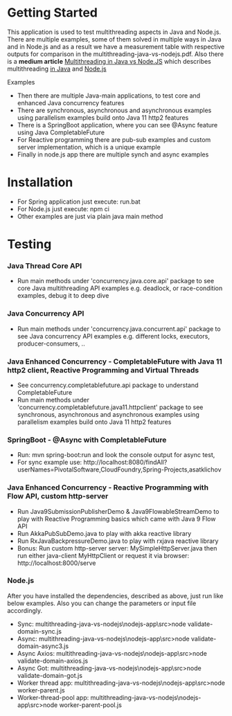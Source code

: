 # Getting Started

This application is used to test multithreading aspects in Java and Node.js. 
There are multiple examples, some of them solved in multiple ways in Java and in Node.js
and as a result we have a measurement table with respective outputs for comparison in the multithreading-java-vs-nodejs.pdf. 
Also there is a **medium article** [Multithreading in Java vs Node.JS](https://medium.com/modern-mainframe/multithreading-in-java-vs-node-js-c558d59050c9) 
which describes multithreading  [in Java](https://docs.oracle.com/javase/8/docs/technotes/guides/concurrency/index.html )  and    [Node.js](https://medium.com/@mohllal/node-js-multithreading-a5cd74958a67 )  

Examples
- Then there are multiple Java-main applications, to test core and enhanced Java concurrency features
- There are synchronous, asynchronous and asynchronous examples using parallelism examples build onto Java 11 http2 features
- There is a SpringBoot application, where you can see @Async feature using Java CompletableFuture
- For Reactive programming there are pub-sub examples and custom server implementation, which is a unique example 
- Finally in node.js app there are multiple synch and async examples 

# Installation
- For Spring application just execute:  run.bat
- For Node.js just execute: npm ci
- Other examples are just via plain java main method
 
# Testing


### Java Thread Core API  
- Run main methods under 'concurrency.java.core.api' package to see 
core Java multithreading API examples e.g. deadlock, or race-condition examples, debug it to deep dive  

### Java Concurrency API 

- Run main methods under 'concurrency.java.concurrent.api' package to see 
Java concurrency API examples e.g. different locks, executors, producer-consumers, .. 

### Java Enhanced Concurrency - CompletableFuture with Java 11 http2 client, Reactive Programming and Virtual Threads

- See concurrency.completablefuture.api package to understand CompletableFuture
- Run main methods under 'concurrency.completablefuture.java11.httpclient' package to see 
synchronous, asynchronous and asynchronous examples using parallelism examples build onto Java 11 http2 features 

### SpringBoot - @Async with CompletableFuture

- Run: mvn spring-boot:run and look the console output for async test,
- For sync example use: http://localhost:8080/findAll?userNames=PivotalSoftware,CloudFoundry,Spring-Projects,asatklichov


### Java Enhanced Concurrency - Reactive Programming with Flow API, custom http-server

- Run Java9SubmissionPublisherDemo &  Java9FlowableStreamDemo to play with Reactive Programming basics which came with Java 9 Flow API  
- Run AkkaPubSubDemo.java to play with akka reactive library 
- Run RxJavaBackpressureDemo.java to play with rxjava reactive library 
- Bonus: Run custom http-server server: MySimpleHttpServer.java then run either java-client MyHttpClient 
or request it via browser: http://localhost:8000/serve



### Node.js 
After you have installed the dependencies, described as above, just run like below examples. 
Also you can change the parameters or input file accordingly. 
- Sync:  multithreading-java-vs-nodejs\nodejs-app\src>node validate-domain-sync.js
- Async: multithreading-java-vs-nodejs\nodejs-app\src>node validate-domain-async3.js
- Async Axios: multithreading-java-vs-nodejs\nodejs-app\src>node validate-domain-axios.js
- Async Got: multithreading-java-vs-nodejs\nodejs-app\src>node validate-domain-got.js
- Worker thread app: multithreading-java-vs-nodejs\nodejs-app\src>node worker-parent.js
- Worker-thread-pool app: multithreading-java-vs-nodejs\nodejs-app\src>node worker-parent-pool.js
